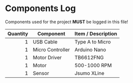 # Components Log

Components used for the project **MUST** be logged in this file!

| Quantity      | Component        | Item / Description |
| -------------:| ---------------- | ------------------ |
| 1             | USB Cable        | Type A to Micro    |
| 1             | Micro Controller | Arduino Nano       |
| 1             | Motor Driver     | TB6612FNG          |
| 1             | Motor            | 500-1000 RPM       |
| 1             | Sensor           | Jsumo XLine        |
